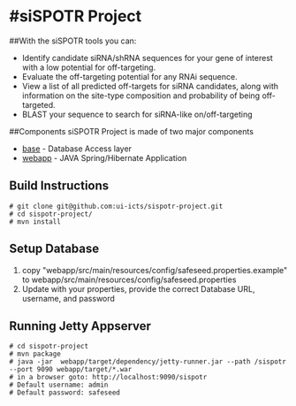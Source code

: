 #siSPOTR Project
===============
##With the siSPOTR tools you can: 
* Identify candidate siRNA/shRNA sequences for your gene of interest with a low potential for off-targeting.
* Evaluate the off-targeting potential for any RNAi sequence.
* View a list of all predicted off-targets for siRNA candidates, along with information on the site-type composition and probability of being off-targeted.
* BLAST your sequence to search for siRNA-like on/off-targeting


##Components
siSPOTR Project is made of two major components
* [base](https://github.com/ui-icts/sispotr-project/tree/master/base) - Database Access layer
* [webapp](https://github.com/ui-icts/sispotr-project/tree/master/webapp) - JAVA Spring/Hibernate Application



## Build Instructions

    # git clone git@github.com:ui-icts/sispotr-project.git
    # cd sispotr-project/
    # mvn install

## Setup Database

1. copy "webapp/src/main/resources/config/safeseed.properties.example" to webapp/src/main/resources/config/safeseed.properties
1. Update with your properties, provide the correct Database URL, username, and password


## Running Jetty Appserver

    # cd sispotr-project
    # mvn package
    # java -jar  webapp/target/dependency/jetty-runner.jar --path /sispotr --port 9090 webapp/target/*.war
    # in a browser goto: http://localhost:9090/sispotr
    # Default username: admin
    # Default password: safeseed



